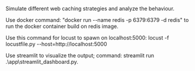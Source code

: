 Simulate different web caching strategies and analyze the behaviour.

Use docker command: "docker run --name redis -p 6379:6379 -d redis" to run the docker container build on redis image.

Use this command for locust to spawn on localhost:5000: locust -f locustfile.py --host=http://localhost:5000

Use streamlit to visualize the output; command: streamlit run .\app\streamlit_dashboard.py.
